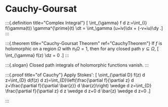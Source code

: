 # Cauchy-Goursat

:::{.definition title="Complex Integral"}
\[
\int_{\gamma} f d z:=\int_{I} f(\gamma(t)) \gamma^{\prime}(t) \dt
= \int_\gamma (u+iv)\dx + (-v+iu)\dy
.\]
:::

:::{.theorem title="Cauchy-Goursat Theorem" ref="CauchyTheorem"}
If $f$ is holomorphic on a region $\Omega$ with $\pi_1 \Omega = 1$, then for any closed path $\gamma \subseteq \Omega$,
\[ 
\int_{\gamma} f(z) \dz = 0
.\]
:::

:::{.slogan}
Closed path integrals of holomorphic functions vanish.
:::

:::{.proof title="of Cauchy"}
Apply Stokes':
\[
\oint_{\partial D} f(z) d z=\int_{D} d(f(z) d z)=\int_{D}\left(\frac{\partial f}{\partial z} d z+\frac{\partial f}{\partial \bar{z}} d \bar{z}\right) \wedge d z=\int_{D} \frac{\partial f}{\partial z} d z \wedge d z+0 d \bar{z} \wedge d z=0
.\]


:::
